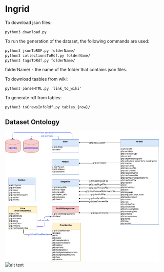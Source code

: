 # Ingrid

To download json files:
```
python3 download.py
```

To run the generation of the dataset, the following commands are used:
```
python3 jsonToRDF.py folderName/
python3 collectionsToRdf.py folderName/
python3 tagsToRdf.py folderName/
```

folderName/ - the name of the folder that contains json files.

To download taables from wiki:
```
python3 parseHTML.py 'link_to_wiki'
```

To generate rdf from tables:
```
python3 toCrewsInfoRdf.py tables_{now}/
```

## Dataset Ontology
![alt text](https://github.com/dice-group/Ingrid/blob/main/DatasetImage.jpg?raw=true)
![alt text](https://github.com/dice-group/Ingrid/blob/main/graffiti.onttology.png?raw=true)


